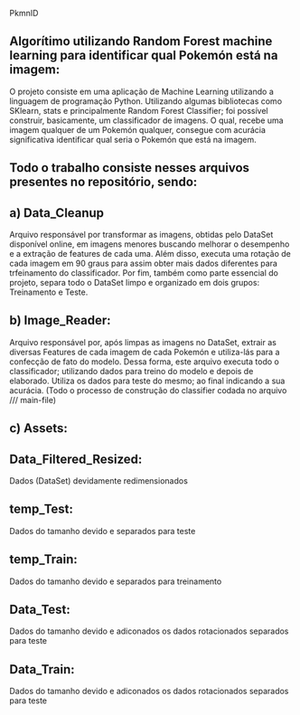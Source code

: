   PkmnID

## Algorítimo utilizando Random Forest machine learning para identificar qual Pokemón está na imagem:

O projeto consiste em uma aplicação de Machine Learning utilizando a linguagem de programação Python. Utilizando algumas bibliotecas como SKlearn, stats e principalmente Random Forest Classifier; foi possível construir, basicamente, um classificador de imagens. O qual, recebe uma imagem qualquer de um Pokemón qualquer, consegue com acurácia significativa identificar qual seria o Pokemón que está na imagem.

## Todo o trabalho consiste nesses arquivos presentes no repositório, sendo:

## a) Data_Cleanup
 
 Arquivo responsável por transformar as imagens, obtidas pelo DataSet disponível online, em imagens menores buscando melhorar o desempenho e a extração de features de cada uma. Além disso, executa uma rotação de cada imagem em 90 graus para assim obter mais dados diferentes para trfeinamento do classificador. Por fim, também como parte essencial do projeto, separa todo o DataSet limpo e organizado em dois grupos: Treinamento e Teste.
 
## b) Image_Reader:
 
 Arquivo responsável por, após limpas as imagens no DataSet, extrair as diversas Features de cada imagem de cada Pokemón e utiliza-lás para a confecção de fato do modelo. Dessa forma, este arquivo executa todo o classificador; utilizando dados para treino do modelo e depois de elaborado. Utiliza os dados para teste do mesmo; ao final indicando a sua acurácia. (Todo o processo de construção do classifier codada no arquivo /// main-file)
 
## c) Assets:

## Data_Filtered_Resized:

Dados (DataSet) devidamente redimensionados

## temp_Test:

Dados do tamanho devido e separados para teste

## temp_Train:

Dados do tamanho devido e separados para treinamento

## Data_Test:

Dados do tamanho devido e adiconados os dados rotacionados separados para teste

## Data_Train:

Dados do tamanho devido e adiconados os dados rotacionados separados para teste


